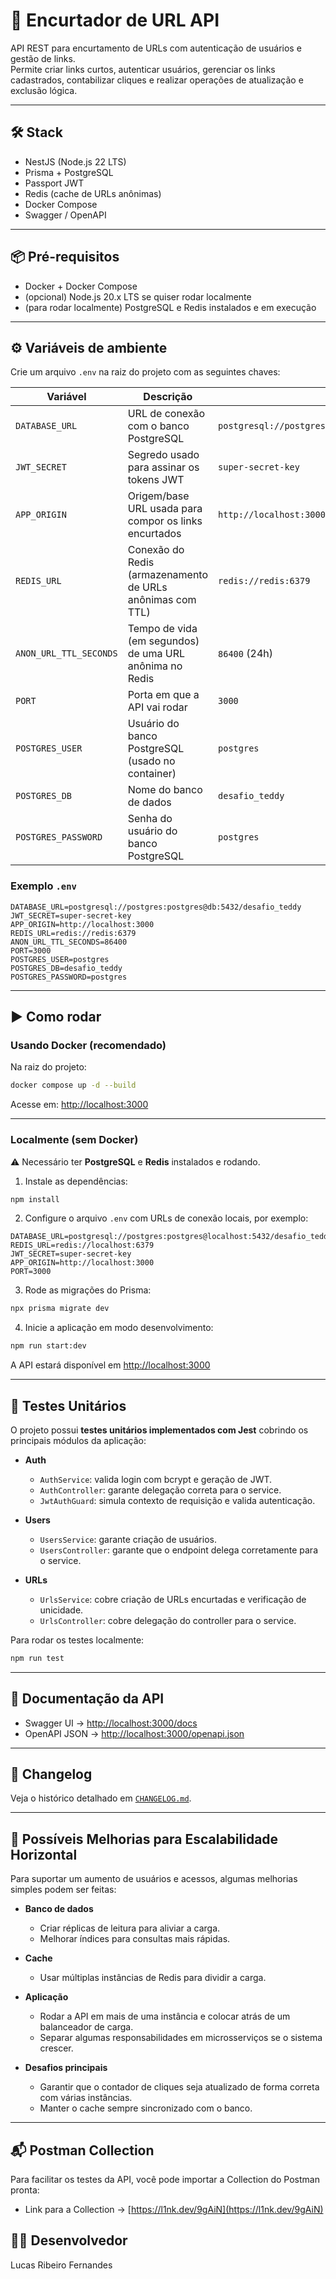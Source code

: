 # 🚀 Encurtador de URL API

API REST para encurtamento de URLs com autenticação de usuários e gestão de links.  
Permite criar links curtos, autenticar usuários, gerenciar os links cadastrados, contabilizar cliques e realizar operações de atualização e exclusão lógica.

---

## 🛠️ Stack
- NestJS (Node.js 22 LTS)
- Prisma + PostgreSQL
- Passport JWT
- Redis (cache de URLs anônimas)
- Docker Compose
- Swagger / OpenAPI

---

## 📦 Pré-requisitos
- Docker + Docker Compose
- (opcional) Node.js 20.x LTS se quiser rodar localmente
- (para rodar localmente) PostgreSQL e Redis instalados e em execução

---

## ⚙️ Variáveis de ambiente

Crie um arquivo `.env` na raiz do projeto com as seguintes chaves:

| Variável                | Descrição                                                                 | Exemplo                                      |
|--------------------------|---------------------------------------------------------------------------|----------------------------------------------|
| `DATABASE_URL`           | URL de conexão com o banco PostgreSQL                                     | `postgresql://postgres:postgres@db:5432/desafio_teddy` |
| `JWT_SECRET`             | Segredo usado para assinar os tokens JWT                                 | `super-secret-key`                           |
| `APP_ORIGIN`             | Origem/base URL usada para compor os links encurtados                    | `http://localhost:3000`                      |
| `REDIS_URL`              | Conexão do Redis (armazenamento de URLs anônimas com TTL)                | `redis://redis:6379`                         |
| `ANON_URL_TTL_SECONDS`   | Tempo de vida (em segundos) de uma URL anônima no Redis                  | `86400` (24h)                                |
| `PORT`                   | Porta em que a API vai rodar                                             | `3000`                                       |
| `POSTGRES_USER`          | Usuário do banco PostgreSQL (usado no container)                         | `postgres`                                   |
| `POSTGRES_DB`            | Nome do banco de dados                                                   | `desafio_teddy`                              |
| `POSTGRES_PASSWORD`      | Senha do usuário do banco PostgreSQL                                     | `postgres`                                   |

### Exemplo `.env`

```env
DATABASE_URL=postgresql://postgres:postgres@db:5432/desafio_teddy
JWT_SECRET=super-secret-key
APP_ORIGIN=http://localhost:3000
REDIS_URL=redis://redis:6379
ANON_URL_TTL_SECONDS=86400
PORT=3000
POSTGRES_USER=postgres
POSTGRES_DB=desafio_teddy
POSTGRES_PASSWORD=postgres
```

---

## ▶️ Como rodar

### Usando Docker (recomendado)
Na raiz do projeto:
```bash
docker compose up -d --build
```

Acesse em: [http://localhost:3000](http://localhost:3000)

---

### Localmente (sem Docker)
⚠️ Necessário ter **PostgreSQL** e **Redis** instalados e rodando.

1. Instale as dependências:
```bash
npm install
```

2. Configure o arquivo `.env` com URLs de conexão locais, por exemplo:
```env
DATABASE_URL=postgresql://postgres:postgres@localhost:5432/desafio_teddy
REDIS_URL=redis://localhost:6379
JWT_SECRET=super-secret-key
APP_ORIGIN=http://localhost:3000
PORT=3000
```

3. Rode as migrações do Prisma:
```bash
npx prisma migrate dev
```

4. Inicie a aplicação em modo desenvolvimento:
```bash
npm run start:dev
```

A API estará disponível em [http://localhost:3000](http://localhost:3000)

---

## 🧪 Testes Unitários

O projeto possui **testes unitários implementados com Jest** cobrindo os principais módulos da aplicação:

- **Auth**
  - `AuthService`: valida login com bcrypt e geração de JWT.
  - `AuthController`: garante delegação correta para o service.
  - `JwtAuthGuard`: simula contexto de requisição e valida autenticação.

- **Users**
  - `UsersService`: garante criação de usuários.
  - `UsersController`: garante que o endpoint delega corretamente para o service.

- **URLs**
  - `UrlsService`: cobre criação de URLs encurtadas e verificação de unicidade.
  - `UrlsController`: cobre delegação do controller para o service.

Para rodar os testes localmente:

```bash
npm run test
```

---

## 📖 Documentação da API

- Swagger UI → [http://localhost:3000/docs](http://localhost:3000/docs)  
- OpenAPI JSON → [http://localhost:3000/openapi.json](http://localhost:3000/openapi.json)

---

## 📜 Changelog
Veja o histórico detalhado em [`CHANGELOG.md`](CHANGELOG.md).

---

## 🚀 Possíveis Melhorias para Escalabilidade Horizontal

Para suportar um aumento de usuários e acessos, algumas melhorias simples podem ser feitas:

- **Banco de dados**  
  - Criar réplicas de leitura para aliviar a carga.  
  - Melhorar índices para consultas mais rápidas.  

- **Cache**  
  - Usar múltiplas instâncias de Redis para dividir a carga.  

- **Aplicação**  
  - Rodar a API em mais de uma instância e colocar atrás de um balanceador de carga.  
  - Separar algumas responsabilidades em microsserviços se o sistema crescer.  

- **Desafios principais**  
  - Garantir que o contador de cliques seja atualizado de forma correta com várias instâncias.  
  - Manter o cache sempre sincronizado com o banco.
  
---

## 📬 Postman Collection

Para facilitar os testes da API, você pode importar a Collection do Postman pronta:
- Link para a Collection → [https://l1nk.dev/9gAiN](https://l1nk.dev/9gAiN)   

## 🧑‍💻 Desenvolvedor
Lucas Ribeiro Fernandes
